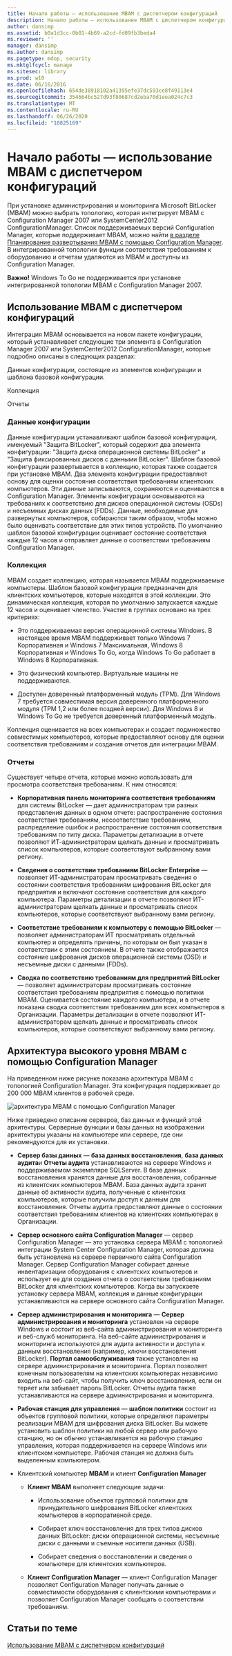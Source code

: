 ```yaml
---
title: Начало работы — использование MBAM с диспетчером конфигураций
description: Начало работы — использование MBAM с диспетчером конфигураций
author: dansimp
ms.assetid: b0a1d3cc-0b01-4b69-a2cd-fd09fb3beda4
ms.reviewer: ''
manager: dansimp
ms.author: dansimp
ms.pagetype: mdop, security
ms.mktglfcycl: manage
ms.sitesec: library
ms.prod: w10
ms.date: 06/16/2016
ms.openlocfilehash: 654de38918102a41395efe37dc593ce8f49113e4
ms.sourcegitcommit: 354664bc527d93f80687cd2eba70d1eea024c7c3
ms.translationtype: MT
ms.contentlocale: ru-RU
ms.lasthandoff: 06/26/2020
ms.locfileid: "10825169"
---
```

# Начало работы — использование MBAM с диспетчером конфигураций


При установке администрирования и мониторинга Microsoft BitLocker (MBAM) можно выбрать топологию, которая интегрирует MBAM с Configuration Manager 2007 или SystemCenter2012 ConfigurationManager. Список поддерживаемых версий Configuration Manager, которые поддерживает MBAM, можно найти [в разделе Планирование развертывания MBAM с помощью Configuration Manager](planning-to-deploy-mbam-with-configuration-manager-2.md). В интегрированной топологии функции соответствия требованиям к оборудованию и отчетам удаляются из MBAM и доступны из Configuration Manager.

**Важно!**  Windows To Go не поддерживается при установке интегрированной топологии MBAM с Configuration Manager 2007.

 

## Использование MBAM с диспетчером конфигураций


Интеграция MBAM основывается на новом пакете конфигурации, который устанавливает следующие три элемента в Configuration Manager 2007 или SystemCenter2012 ConfigurationManager, которые подробно описаны в следующих разделах:

Данные конфигурации, состоящие из элементов конфигурации и шаблона базовой конфигурации.

Коллекция

Отчеты

### Данные конфигурации

Данные конфигурации устанавливают шаблон базовой конфигурации, именуемый "Защита BitLocker", который содержит два элемента конфигурации: "Защита диска операционной системы BitLocker" и "Защита фиксированных дисков с данными BitLocker". Шаблон базовой конфигурации развертывается в коллекцию, которая также создается при установке MBAM. Два элемента конфигурации предоставляют основу для оценки состояния соответствия требованиям клиентских компьютеров. Эти данные записываются, сохраняются и оцениваются в Configuration Manager. Элементы конфигурации основываются на требованиях к соответствию для дисков операционной системы (OSDs) и несъемных дисках данных (FDDs). Данные, необходимые для развернутых компьютеров, собираются таким образом, чтобы можно было оценивать соответствие для этих типов устройств. По умолчанию шаблон базовой конфигурации оценивает состояние соответствия каждые 12 часов и отправляет данные о соответствии требованиям Configuration Manager.

### Коллекция

MBAM создает коллекцию, которая называется MBAM поддерживаемые компьютеры. Шаблон базовой конфигурации предназначен для клиентских компьютеров, которые находятся в этой коллекции. Это динамическая коллекция, которая по умолчанию запускается каждые 12 часов и оценивает членство. Участие в группах основано на трех критериях:

-   Это поддерживаемая версия операционной системы Windows. В настоящее время MBAM поддерживает только Windows 7 Корпоративная и Windows 7 Максимальная, Windows 8 Корпоративная и Windows To Go, когда Windows To Go работает в Windows 8 Корпоративная.

-   Это физический компьютер. Виртуальные машины не поддерживаются.

-   Доступен доверенный платформенный модуль (TPM). Для Windows 7 требуется совместимая версия доверенного платформенного модуля (TPM 1,2 или более поздней версии). Для Windows 8 и Windows To Go не требуется доверенный платформенный модуль.

Коллекция оценивается на всех компьютерах и создает подмножество совместимых компьютеров, которые предоставляют основу для оценки соответствия требованиям и создания отчетов для интеграции MBAM.

### Отчеты

Существует четыре отчета, которые можно использовать для просмотра соответствия требованиям. К ним относятся:

-   **Корпоративная панель мониторинга соответствия требованиям** для системы BitLocker — дает администраторам три разных представления данных в одном отчете: распространение состояния соответствия требованиям, несоответствие требованиям, распределение ошибок и распространение состояния соответствия требованиям по типу диска. Параметры детализации в отчете позволяют ИТ-администраторам щелкать данные и просматривать список компьютеров, которые соответствуют выбранному вами региону.

-   **Сведения о соответствии требованиям BitLocker Enterprise** — позволяет ИТ-администраторам просматривать сведения о состоянии соответствия требованиям шифрования BitLocker для предприятия и включают состояние соответствия для каждого компьютера. Параметры детализации в отчете позволяют ИТ-администраторам щелкать данные и просматривать список компьютеров, которые соответствуют выбранному вами региону.

-   **Соответствие требованиям к компьютеру с помощью BitLocker** — позволяет администраторам ИТ просматривать отдельный компьютер и определять причины, по которым он был указан в соответствии с этим состоянием. В отчете также отображается состояние шифрования дисков операционной системы (OSD) и несъемные диски с данными (FDDs).

-   **Сводка по соответствию требованиям для предприятий BitLocker** — позволяет администраторам просматривать состояние соответствия требованиям предприятия с помощью политики MBAM. Оценивается состояние каждого компьютера, и в отчете показана сводка соответствия требованиям для всех компьютеров в Организации. Параметры детализации в отчете позволяют ИТ-администраторам щелкать данные и просматривать список компьютеров, которые соответствуют выбранному вами региону.

## Архитектура высокого уровня MBAM с помощью Configuration Manager


На приведенном ниже рисунке показана архитектура MBAM с топологией Configuration Manager. Эта конфигурация поддерживает до 200 000 MBAM клиентов в рабочей среде.

![архитектура MBAM с помощью Configuration Manager](images/mbam2-cmserver.gif)

Ниже приведено описание серверов, баз данных и функций этой архитектуры. Серверные функции и базы данных на изображении архитектуры указаны на компьютере или сервере, где они рекомендуются для их установки.

-   **Сервер базы данных** — **база данных восстановления**, **база данных аудита**и **Отчеты аудита** устанавливаются на сервере Windows и поддерживаемом экземпляре SQLServer. В базе данных восстановления хранятся данные для восстановления, собранные из клиентских компьютеров MBAM. База данных аудита хранит данные об активности аудита, полученные с клиентских компьютеров, которые получили доступ к данным для восстановления. Отчеты аудита предоставляют данные о состоянии соответствия требованиям клиентов на клиентских компьютерах в Организации.

-   **Сервер основного сайта Configuration Manager** — сервер Configuration Manager — это установка сервера MBAM с топологией интеграции System Center Configuration Manager, которая должна быть установлена на сервере первичного сайта Configuration Manager. Сервер Configuration Manager собирает данные инвентаризации оборудования с клиентских компьютеров и использует ее для создания отчета о соответствии требованиям BitLocker для клиентских компьютеров. Когда вы запускаете установку сервера MBAM, коллекция и данные конфигурации устанавливаются на сервере основного сайта Configuration Manager.

-   **Сервер администрирования и мониторинга** — **Сервер администрирования и мониторинга** установлен на сервере Windows и состоит из веб-сайта администрирования и мониторинга и веб-служб мониторинга. На веб-сайте администрирования и мониторинга используются для аудита активности и доступа к данным восстановления (например, ключи восстановления BitLocker). **Портал самообслуживания** также установлен на сервере администрирования и мониторинга. Портал позволяет конечным пользователям на клиентских компьютерах независимо входить на веб-сайт, чтобы получить ключ восстановления, если он теряет или забывает пароль BitLocker. Отчеты аудита также устанавливаются на сервере администрирования и мониторинга.

-   **Рабочая станция для управления** — **шаблон политики** состоит из объектов групповой политики, которые определяют параметры реализации MBAM для шифрования диска BitLocker. Вы можете установить шаблон политики на любой сервер или рабочую станцию, но он обычно устанавливается на рабочую станцию управления, которая поддерживается на сервере Windows или клиентском компьютере. Рабочая станция не должна быть выделенным компьютером.

-   Клиентский компьютер **MBAM** и клиент **Configuration Manager**

    -   **Клиент MBAM** выполняет следующие задачи:

        -   Использование объектов групповой политики для принудительного шифрования BitLocker клиентских компьютеров в корпоративной среде.

        -   Собирает ключ восстановления для трех типов дисков данных BitLocker: диски операционной системы, несъемные диски с данными и съемные носители данных (USB).

        -   Собирает сведения о восстановлении и сведения о компьютере для клиентских компьютеров.

    -   **Клиент Configuration Manager** — клиент Configuration Manager позволяет Configuration Manager получать данные о совместимости оборудования с клиентскими компьютерами и позволяет Configuration Manager сообщать о соответствии требованиям.

## Статьи по теме


[Использование MBAM с диспетчером конфигураций](using-mbam-with-configuration-manager.md)

 

 





